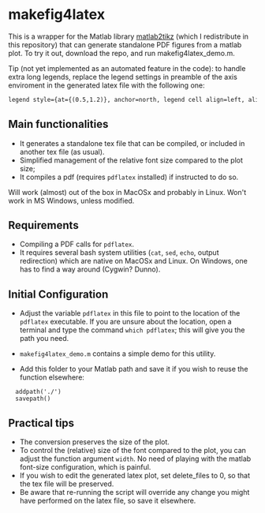 # makefig4latex

This is a wrapper for the Matlab library [matlab2tikz](https://github.com/matlab2tikz/matlab2tikz) (which I redistribute in this repository) that can generate standalone PDF figures from a matlab plot. To try it out, download the repo, and run makefig4latex_demo.m.

Tip (not yet implemented as an automated feature in the code): to handle extra long legends, replace the legend settings in preamble of the axis enviroment in the generated latex file with the following one:

```latex
legend style={at={(0.5,1.2)}, anchor=north, legend cell align=left, align=left, draw=none, fill=none, legend columns = 7}
```

## Main functionalities

- It generates a standalone tex file that can be compiled, or included in another tex file (as usual).
- Simplified management of the relative font size compared to the plot size;
- It compiles a pdf (requires `pdflatex` installed) if instructed to do so.

Will work (almost) out of the box in MacOSx and probably in Linux. Won't work in MS Windows, unless modified.

## Requirements

- Compiling a PDF calls for `pdflatex`.
- It requires several bash system utilities (`cat`, `sed`, `echo`, output redirection) which are native on MacOSx and Linux. On Windows, one has to find a way around (Cygwin? Dunno).

## Initial Configuration

- Adjust the variable `pdflatex` in this file to point to the location of the `pdflatex` executable. If you are unsure about the location, open a terminal and type the command `which pdflatex`; this will give you the path you need.
  
- `makefig4latex_demo.m` contains a simple demo for this utility.  
- Add this folder to your Matlab path and save it if you wish to reuse the function elsewhere:

```text
  addpath('./')
  savepath()
```

## Practical tips

- The conversion preserves the size of the plot.
- To control the (relative) size of the font compared to the plot, you can adjust the function argument `width`. No need of playing with the matlab font-size configuration, which is painful.
- If you wish to edit the generated latex plot, set delete_files to 0, so that the tex file will be preserved. 
- Be aware that re-running the script will override any change you might have performed on the latex file, so save it elsewhere.
